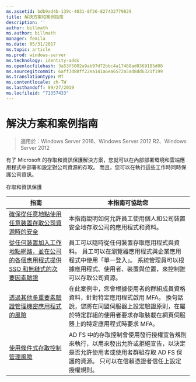 ```yaml
---
ms.assetid: bdb9ad4b-139c-4031-8f26-827432779829
title: 解決方案和案例指南
description: ''
author: billmath
ms.author: billmath
manager: femila
ms.date: 05/31/2017
ms.topic: article
ms.prod: windows-server
ms.technology: identity-adds
ms.openlocfilehash: 3a53f5002a9ab97d72bbc4a17468ad0369185d08
ms.sourcegitcommit: 6aff3d88ff22ea141a6ea6572a5ad8dd6321f199
ms.translationtype: MT
ms.contentlocale: zh-TW
ms.lasthandoff: 09/27/2019
ms.locfileid: "71357433"
---
```

# <a name="solutions-and-scenario-guides"></a>解決方案和案例指南

>適用於：Windows Server 2016、Windows Server 2012 R2、Windows Server 2012
 
  
有了 Microsoft 的存取和資訊保護解決方案，您就可以在內部部署環境和雲端應用程式中部署和設定對公司資源的存取。 而且，您可以在執行這些工作時同時保護公司資訊。  
  
存取和資訊保護  
  
|指南|本指南可協助您                                                                                                                                                                                                                                                                                                                                                                                                    
|-----|-----  
| [確保從任意地點使用任意裝置存取公司資源時的安全](https://technet.microsoft.com/library/dn550982.aspx)|本指南說明如何允許員工使用個人和公司裝置安全地存取公司的應用程式和資料。                                                                                                                                                                                    
| [從任何裝置加入工作地點網路，並在公司的各個應用程式提供 SSO 和無縫式的次要因素驗證](https://technet.microsoft.com/library/dn280945.aspx) | 員工可以隨時從任何裝置存取應用程式與資料。 員工可以在瀏覽器應用程式與企業應用程式中使用「單一登入」。 系統管理員可以根據應用程式、使用者、裝置與位置，來控制誰可以存取公司資源。                                        
| [透過其他多重要素驗證管理機密應用程式的風險](https://technet.microsoft.com/library/dn280949.aspx)| 在此案例中，您會根據使用者的群組成員資格資料，針對特定應用程式啟用 MFA。 換句話說，您將在同盟伺服器上設定驗證原則，在屬於特定群組的使用者要求存取裝載在網頁伺服器上的特定應用程式時要求 MFA。  
| [使用條件式存取控制管理風險](https://technet.microsoft.com/library/dn280937.aspx) | AD FS 中的存取控制會使用發行授權宣告規則來執行，以用來發出允許或拒絕宣告，以決定是否允許使用者或使用者群組存取 AD FS 保護的資源。 只可以在信賴憑證者信任上設定授權規則。
  


